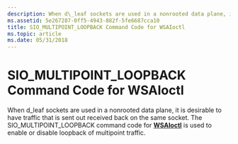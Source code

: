 ```yaml
---
description: When d\_leaf sockets are used in a nonrooted data plane, it is desirable to have traffic that is sent out received back on the same socket. The SIO\_MULTIPOINT\_LOOPBACK command code for WSAIoctl is used to enable or disable loopback of multipoint traffic.
ms.assetid: 5e267287-0ff5-4943-882f-5fe6687cca10
title: SIO_MULTIPOINT_LOOPBACK Command Code for WSAIoctl
ms.topic: article
ms.date: 05/31/2018
---
```


# SIO\_MULTIPOINT\_LOOPBACK Command Code for WSAIoctl

When d\_leaf sockets are used in a nonrooted data plane, it is desirable to have traffic that is sent out received back on the same socket. The SIO\_MULTIPOINT\_LOOPBACK command code for [**WSAIoctl**](/windows/desktop/api/Winsock2/nf-winsock2-wsaioctl) is used to enable or disable loopback of multipoint traffic.

 

 



